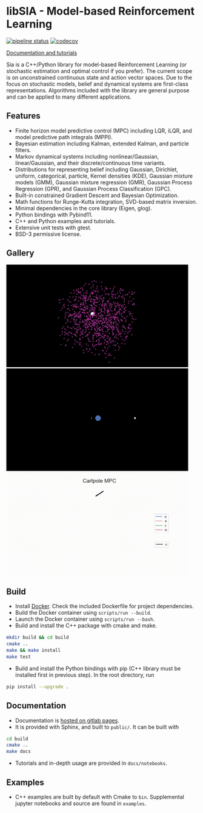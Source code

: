 # libSIA - Model-based Reinforcement Learning

[![pipeline status](https://gitlab.com/parkerowan/libsia/badges/master/pipeline.svg)](https://gitlab.com/parkerowan/libsia/commits/master)
[![codecov](https://codecov.io/gl/parkerowan/libsia/branch/master/graph/badge.svg?token=H5P0UCFFR1)](https://codecov.io/gl/parkerowan/libsia)

[Documentation and tutorials](https://parkerowan.gitlab.io/libsia)

Sia is a C++/Python library for model-based Reinforcement Learning (or stochastic estimation and optimal control if you prefer). The current scope is on unconstrained continuous state and action vector spaces. Due to the focus on stochastic models, belief and dynamical systems are first-class representations. Algorithms included with the library are general purpose and can be applied to many different applications.

## Features
- Finite horizon model predictive control (MPC) including LQR, iLQR, and model predictive path integrals (MPPI).
- Bayesian estimation including Kalman, extended Kalman, and particle filters.
- Markov dynamical systems including nonlinear/Gaussian, linear/Gaussian, and their discrete/continuous time variants.
- Distributions for representing belief including Gaussian, Dirichlet, uniform, categorical, particle, Kernel densities (KDE), Gaussian mixture models (GMM), Gaussian mixture regression (GMR), Gaussian Process Regression (GPR), and Gaussian Process Classification (GPC).
- Built-in constrained Gradient Descent and Bayesian Optimization.
- Math functions for Runge-Kutta integration, SVD-based matrix inversion.
- Minimal dependencies in the core library (Eigen, glog).
- Python bindings with Pybind11.
- C++ and Python examples and tutorials.
- Extensive unit tests with gtest.
- BSD-3 permissive license.

## Gallery

![Chaotic Lorenz attractor particle filter estimation](./examples/lorenz/lorenz.gif)
![Celestial navigation with iLQR](./examples/navigator/navigator.gif)
![Underactuated cartpole control with iLQR, MPPI](./examples/cartpole/cartpole-ilqr.gif)

## Build
- Install [Docker](https://www.docker.com/).  Check the included Dockerfile for project dependencies.
- Build the Docker container using `scripts/run --build`.
- Launch the Docker container using `scripts/run --bash`.
- Build and install the C++ package with cmake and make.
```bash
mkdir build && cd build
cmake ..
make && make install
make test
```
- Build and install the Python bindings with pip (C++ library must be installed first in previous step).  In the root directory, run
```bash
pip install --upgrade .
```

## Documentation
- Documentation is [hosted on gitlab pages](https://parkerowan.gitlab.io/libsia).
- It is provided with Sphinx, and built to `public/`.  It can be built with
```bash
cd build
cmake ..
make docs
```
- Tutorials and in-depth usage are provided in `docs/notebooks`.

## Examples
- C++ examples are built by default with Cmake to `bin`.  Supplemental jupyter notebooks and source are found in `examples`.
